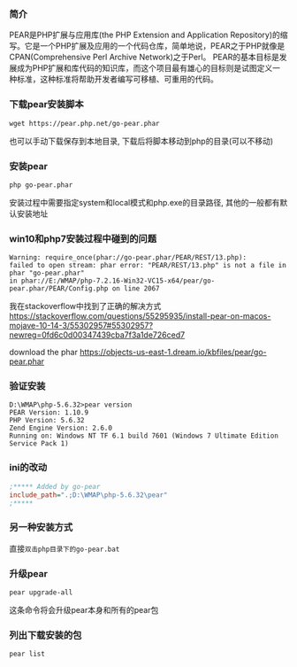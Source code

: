 ### 简介
PEAR是PHP扩展与应用库(the PHP Extension and Application Repository)的缩写。它是一个PHP扩展及应用的一个代码仓库，简单地说，PEAR之于PHP就像是CPAN(Comprehensive Perl Archive Network)之于Perl。
PEAR的基本目标是发展成为PHP扩展和库代码的知识库，而这个项目最有雄心的目标则是试图定义一种标准，这种标准将帮助开发者编写可移植、可重用的代码。

### 下载pear安装脚本
```
wget https://pear.php.net/go-pear.phar
```
也可以手动下载保存到本地目录, 下载后将脚本移动到php的目录(可以不移动)

### 安装pear
```
php go-pear.phar
```
安装过程中需要指定system和local模式和php.exe的目录路径, 其他的一般都有默认安装地址

### win10和php7安装过程中碰到的问题
```
Warning: require_once(phar://go-pear.phar/PEAR/REST/13.php):
failed to open stream: phar error: "PEAR/REST/13.php" is not a file in phar "go-pear.phar"
in phar://E:/WMAP/php-7.2.16-Win32-VC15-x64/pear/go-pear.phar/PEAR/Config.php on line 2067
```

我在stackoverflow中找到了正确的解决方式
https://stackoverflow.com/questions/55295935/install-pear-on-macos-mojave-10-14-3/55302957#55302957?newreg=0fd6c0d00347439cba7f3a1de726ced7

download the phar
https://objects-us-east-1.dream.io/kbfiles/pear/go-pear.phar


### 验证安装
```
D:\WMAP\php-5.6.32>pear version
PEAR Version: 1.10.9
PHP Version: 5.6.32
Zend Engine Version: 2.6.0
Running on: Windows NT TF 6.1 build 7601 (Windows 7 Ultimate Edition Service Pack 1)
```

### ini的改动
```ini
;***** Added by go-pear
include_path=".;D:\WMAP\php-5.6.32\pear"
;*****
```


### 另一种安装方式

直接`双击php目录下的go-pear.bat`

### 升级pear
```
pear upgrade-all
```
这条命令将会升级pear本身和所有的pear包

### 列出下载安装的包
```
pear list
```


